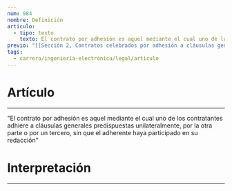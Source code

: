```yaml
---
num: 984
nombre: Definición
articulo:
  - tipo: texto
    texto: El contrato por adhesión es aquel mediante el cual uno de los contratantes adhiere a cláusulas generales predispuestas unilateralmente, por la otra parte o por un tercero, sin que el adherente haya participado en su redacción
previo: "[[Sección 2, Contratos celebrados por adhesión a cláusulas generales predispuestas|Sección 2, Contratos celebrados por adhesión a cláusulas generales predispuestas]]"
tags:
  - carrera/ingeniería-electrónica/legal/articulo
---
```

# Artículo
---
"El contrato por adhesión es aquel mediante el cual uno de los contratantes adhiere a cláusulas generales predispuestas unilateralmente, por la otra parte o por un tercero, sin que el adherente haya participado en su redacción"

# Interpretación
---


